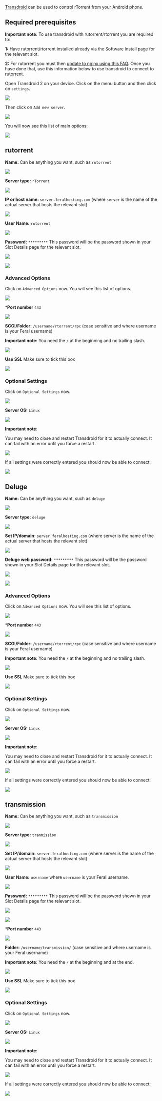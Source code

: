 
[Transdroid](http://transdroid.org) can be used to control rTorrent from your Android phone.

Required prerequisites
---

**Important note:** To use transdroid with rutorrent/rtorrent you are required to:

**1:** Have rutorrent/rtorrent installed already via the Software Install page for the relevant slot.

**2:** For rutorrent you must then [update to nginx using this FAQ](https://www.feralhosting.com/faq/view?question=231). Once you have done that, use this information below to use transdroid to connect to rutorrent.

Open Transdroid 2 on your device. Click on the menu button and then click on `settings`.

![](https://raw.github.com/feralhosting/feralfilehosting/master/Feral%20Wiki/Other%20software/Using%20Transdroid%20to%20Control%20rTorrent%20-%20Deluge%20-%20Transmission%20From%20Your%20Android%20Phone/main/settings.png)

Then click on `Add new server`.

![](https://raw.github.com/feralhosting/feralfilehosting/master/Feral%20Wiki/Other%20software/Using%20Transdroid%20to%20Control%20rTorrent%20-%20Deluge%20-%20Transmission%20From%20Your%20Android%20Phone/main/addserver.png)

You will now see this list of main options:

![](https://raw.github.com/feralhosting/feralfilehosting/master/Feral%20Wiki/Other%20software/Using%20Transdroid%20to%20Control%20rTorrent%20-%20Deluge%20-%20Transmission%20From%20Your%20Android%20Phone/main/mainoptions.png)

rutorrent
---

**Name:** Can be anything you want, such as `rutorrent`

![](https://raw.github.com/feralhosting/feralfilehosting/master/Feral%20Wiki/Other%20software/Using%20Transdroid%20to%20Control%20rTorrent%20-%20Deluge%20-%20Transmission%20From%20Your%20Android%20Phone/rutorrent/name.png)

**Server type:** `rTorrent`

![](https://raw.github.com/feralhosting/feralfilehosting/master/Feral%20Wiki/Other%20software/Using%20Transdroid%20to%20Control%20rTorrent%20-%20Deluge%20-%20Transmission%20From%20Your%20Android%20Phone/rutorrent/servertype.png)

**IP or host name:** `server.feralhosting.com` (where `server` is the name of the actual server that hosts the relevant slot)

![](https://raw.github.com/feralhosting/feralfilehosting/master/Feral%20Wiki/Other%20software/Using%20Transdroid%20to%20Control%20rTorrent%20-%20Deluge%20-%20Transmission%20From%20Your%20Android%20Phone/main/hostname.png)

**User Name:** `rutorrent`

![](https://raw.github.com/feralhosting/feralfilehosting/master/Feral%20Wiki/Other%20software/Using%20Transdroid%20to%20Control%20rTorrent%20-%20Deluge%20-%20Transmission%20From%20Your%20Android%20Phone/rutorrent/username.png)

**Password:** `*********`  This password will be the password shown in your Slot Details page for the relevant slot.

![](https://raw.github.com/feralhosting/feralfilehosting/master/Feral%20Wiki/0%20Generic/rutorrent.slotdetails.png)

![](https://raw.github.com/feralhosting/feralfilehosting/master/Feral%20Wiki/Other%20software/Using%20Transdroid%20to%20Control%20rTorrent%20-%20Deluge%20-%20Transmission%20From%20Your%20Android%20Phone/main/password.png)

### Advanced Options

Click on `Advanced Options` now. You will see this list of options.

![](https://raw.github.com/feralhosting/feralfilehosting/master/Feral%20Wiki/Other%20software/Using%20Transdroid%20to%20Control%20rTorrent%20-%20Deluge%20-%20Transmission%20From%20Your%20Android%20Phone/main/advancedoptions.png)

***Port number** `443`

![](https://raw.github.com/feralhosting/feralfilehosting/master/Feral%20Wiki/Other%20software/Using%20Transdroid%20to%20Control%20rTorrent%20-%20Deluge%20-%20Transmission%20From%20Your%20Android%20Phone/main/port.png)

**SCGI/Folder:** `/username/rtorrent/rpc` (case sensitive and where username is your Feral username)

**Important note:** You need the `/` at the beginning and no trailing slash.

![](https://raw.github.com/feralhosting/feralfilehosting/master/Feral%20Wiki/Other%20software/Using%20Transdroid%20to%20Control%20rTorrent%20-%20Deluge%20-%20Transmission%20From%20Your%20Android%20Phone/rutorrent/scgipath.png)

**Use SSL** Make sure to tick this box

![](https://raw.github.com/feralhosting/feralfilehosting/master/Feral%20Wiki/Other%20software/Using%20Transdroid%20to%20Control%20rTorrent%20-%20Deluge%20-%20Transmission%20From%20Your%20Android%20Phone/main/ssl.png)

### Optional Settings

Click on `Optional Settings` now.

![](https://raw.github.com/feralhosting/feralfilehosting/master/Feral%20Wiki/Other%20software/Using%20Transdroid%20to%20Control%20rTorrent%20-%20Deluge%20-%20Transmission%20From%20Your%20Android%20Phone/main/optionalsettings.png)

**Server OS:** `Linux`

![](https://raw.github.com/feralhosting/feralfilehosting/master/Feral%20Wiki/Other%20software/Using%20Transdroid%20to%20Control%20rTorrent%20-%20Deluge%20-%20Transmission%20From%20Your%20Android%20Phone/main/serveros.png)

**Important note:**

You may need to close and restart Transdroid for it to actually connect. It can fail with an error until you force a restart.

![](https://raw.github.com/feralhosting/feralfilehosting/master/Feral%20Wiki/Other%20software/Using%20Transdroid%20to%20Control%20rTorrent%20-%20Deluge%20-%20Transmission%20From%20Your%20Android%20Phone/main/forceend.png)

If all settings were correctly entered you should now be able to connect:

![](https://raw.github.com/feralhosting/feralfilehosting/master/Feral%20Wiki/Other%20software/Using%20Transdroid%20to%20Control%20rTorrent%20-%20Deluge%20-%20Transmission%20From%20Your%20Android%20Phone/rutorrent/rutorrentfinal.png)

Deluge
---

**Name:** Can be anything you want, such as `deluge`

![](https://raw.github.com/feralhosting/feralfilehosting/master/Feral%20Wiki/Other%20software/Using%20Transdroid%20to%20Control%20rTorrent%20-%20Deluge%20-%20Transmission%20From%20Your%20Android%20Phone/deluge/name.png)

**Server type:** `deluge`

![](https://raw.github.com/feralhosting/feralfilehosting/master/Feral%20Wiki/Other%20software/Using%20Transdroid%20to%20Control%20rTorrent%20-%20Deluge%20-%20Transmission%20From%20Your%20Android%20Phone/deluge/servertype.png)

**Set IP/domain:** `server.feralhosting.com` (where server is the name of the actual server that hosts the relevant slot)

![](https://raw.github.com/feralhosting/feralfilehosting/master/Feral%20Wiki/Other%20software/Using%20Transdroid%20to%20Control%20rTorrent%20-%20Deluge%20-%20Transmission%20From%20Your%20Android%20Phone/main/hostname.png)

**Deluge web password:** `*********`  This password will be the password shown in your Slot Details page for the relevant slot.

![](https://raw.github.com/feralhosting/feralfilehosting/master/Feral%20Wiki/0%20Generic/deluge.slotdetails.png)

![](https://raw.github.com/feralhosting/feralfilehosting/master/Feral%20Wiki/Other%20software/Using%20Transdroid%20to%20Control%20rTorrent%20-%20Deluge%20-%20Transmission%20From%20Your%20Android%20Phone/deluge/webpassword.png)

### Advanced Options

Click on `Advanced Options` now. You will see this list of options.

![](https://raw.github.com/feralhosting/feralfilehosting/master/Feral%20Wiki/Other%20software/Using%20Transdroid%20to%20Control%20rTorrent%20-%20Deluge%20-%20Transmission%20From%20Your%20Android%20Phone/main/advancedoptions.png)

***Port number** `443`

![](https://raw.github.com/feralhosting/feralfilehosting/master/Feral%20Wiki/Other%20software/Using%20Transdroid%20to%20Control%20rTorrent%20-%20Deluge%20-%20Transmission%20From%20Your%20Android%20Phone/main/port.png)

**SCGI/Folder:** `/username/rtorrent/rpc` (case sensitive and where username is your Feral username)

**Important note:** You need the `/` at the beginning and no trailing slash.

![](https://raw.github.com/feralhosting/feralfilehosting/master/Feral%20Wiki/Other%20software/Using%20Transdroid%20to%20Control%20rTorrent%20-%20Deluge%20-%20Transmission%20From%20Your%20Android%20Phone/deluge/folderpath.png)

**Use SSL** Make sure to tick this box

![](https://raw.github.com/feralhosting/feralfilehosting/master/Feral%20Wiki/Other%20software/Using%20Transdroid%20to%20Control%20rTorrent%20-%20Deluge%20-%20Transmission%20From%20Your%20Android%20Phone/main/ssl.png)

### Optional Settings

Click on `Optional Settings` now.

![](https://raw.github.com/feralhosting/feralfilehosting/master/Feral%20Wiki/Other%20software/Using%20Transdroid%20to%20Control%20rTorrent%20-%20Deluge%20-%20Transmission%20From%20Your%20Android%20Phone/main/optionalsettings.png)

**Server OS:** `Linux`

![](https://raw.github.com/feralhosting/feralfilehosting/master/Feral%20Wiki/Other%20software/Using%20Transdroid%20to%20Control%20rTorrent%20-%20Deluge%20-%20Transmission%20From%20Your%20Android%20Phone/main/port.png)

**Important note:**

You may need to close and restart Transdroid for it to actually connect. It can fail with an error until you force a restart.

![](https://raw.github.com/feralhosting/feralfilehosting/master/Feral%20Wiki/Other%20software/Using%20Transdroid%20to%20Control%20rTorrent%20-%20Deluge%20-%20Transmission%20From%20Your%20Android%20Phone/main/forceend.png)

If all settings were correctly entered you should now be able to connect:

![](https://raw.github.com/feralhosting/feralfilehosting/master/Feral%20Wiki/Other%20software/Using%20Transdroid%20to%20Control%20rTorrent%20-%20Deluge%20-%20Transmission%20From%20Your%20Android%20Phone/deluge/delugefinal.png)

## transmission

**Name:** Can be anything you want, such as `transmission`

![](https://raw.github.com/feralhosting/feralfilehosting/master/Feral%20Wiki/Other%20software/Using%20Transdroid%20to%20Control%20rTorrent%20-%20Deluge%20-%20Transmission%20From%20Your%20Android%20Phone/transmission/name.png)

**Server type:** `tranmission`

![](https://raw.github.com/feralhosting/feralfilehosting/master/Feral%20Wiki/Other%20software/Using%20Transdroid%20to%20Control%20rTorrent%20-%20Deluge%20-%20Transmission%20From%20Your%20Android%20Phone/transmission/servertype.png)

**Set IP/domain:** `server.feralhosting.com` (where server is the name of the actual server that hosts the relevant slot)

![](https://raw.github.com/feralhosting/feralfilehosting/master/Feral%20Wiki/Other%20software/Using%20Transdroid%20to%20Control%20rTorrent%20-%20Deluge%20-%20Transmission%20From%20Your%20Android%20Phone/main/hostname.png)

**User Name:** `username` where `username` is your Feral username.

![](https://raw.github.com/feralhosting/feralfilehosting/master/Feral%20Wiki/Other%20software/Using%20Transdroid%20to%20Control%20rTorrent%20-%20Deluge%20-%20Transmission%20From%20Your%20Android%20Phone/transmission/username.png)

**Password:** `*********`  This password will be the password shown in your Slot Details page for the relevant slot.

![](https://raw.github.com/feralhosting/feralfilehosting/master/Feral%20Wiki/0%20Generic/transmission.slotdetails.png)

![](https://raw.github.com/feralhosting/feralfilehosting/master/Feral%20Wiki/Other%20software/Using%20Transdroid%20to%20Control%20rTorrent%20-%20Deluge%20-%20Transmission%20From%20Your%20Android%20Phone/transmission/password.png)

***Port number** `443`

![](https://raw.github.com/feralhosting/feralfilehosting/master/Feral%20Wiki/Other%20software/Using%20Transdroid%20to%20Control%20rTorrent%20-%20Deluge%20-%20Transmission%20From%20Your%20Android%20Phone/main/port.png)

**Folder:** `/username/transmission/` (case sensitive and where username is your Feral username)

**Important note:** You need the `/` at the beginning and at the end.

![](https://raw.github.com/feralhosting/feralfilehosting/master/Feral%20Wiki/Other%20software/Using%20Transdroid%20to%20Control%20rTorrent%20-%20Deluge%20-%20Transmission%20From%20Your%20Android%20Phone/transmission/folderpath.png)

**Use SSL** Make sure to tick this box

![](https://raw.github.com/feralhosting/feralfilehosting/master/Feral%20Wiki/Other%20software/Using%20Transdroid%20to%20Control%20rTorrent%20-%20Deluge%20-%20Transmission%20From%20Your%20Android%20Phone/main/ssl.png)

### Optional Settings

Click on `Optional Settings` now.

![](https://raw.github.com/feralhosting/feralfilehosting/master/Feral%20Wiki/Other%20software/Using%20Transdroid%20to%20Control%20rTorrent%20-%20Deluge%20-%20Transmission%20From%20Your%20Android%20Phone/main/optionalsettings.png)

**Server OS:** `Linux`

![](https://raw.github.com/feralhosting/feralfilehosting/master/Feral%20Wiki/Other%20software/Using%20Transdroid%20to%20Control%20rTorrent%20-%20Deluge%20-%20Transmission%20From%20Your%20Android%20Phone/main/serveros.png)

**Important note:**

You may need to close and restart Transdroid for it to actually connect. It can fail with an error until you force a restart.

![](https://raw.github.com/feralhosting/feralfilehosting/master/Feral%20Wiki/Other%20software/Using%20Transdroid%20to%20Control%20rTorrent%20-%20Deluge%20-%20Transmission%20From%20Your%20Android%20Phone/main/forceend.png)

If all settings were correctly entered you should now be able to connect:

![](https://raw.github.com/feralhosting/feralfilehosting/master/Feral%20Wiki/Other%20software/Using%20Transdroid%20to%20Control%20rTorrent%20-%20Deluge%20-%20Transmission%20From%20Your%20Android%20Phone/transmission/transmissionfinal.png)




